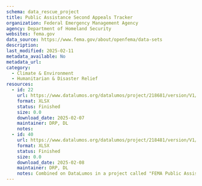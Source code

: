 ```yaml
---
schema: data_rescue_project 
title: Public Assistance Second Appeals Tracker
organization: Federal Emergency Management Agency
agency: Department of Homeland Security
websites: fema.gov
data_source: https://www.fema.gov/about/openfema/data-sets
description: 
last_modified: 2025-02-11
metadata_available: No
metadata_url: 
category:
  - Climate & Environment 
  - Humanitarian & Disaster Relief 
resources:
  - id: 22
    url: https://www.datalumos.org/datalumos/project/218681/version/V1/view
    format: XLSX
    status: Finished
    size: 0.0
    download_date: 2025-02-07
    maintainer: DRP, DL
    notes: 
  - id: 40
    url: https://www.datalumos.org/datalumos/project/218481/version/V1/view
    format: XLSX
    status: Finished
    size: 0.0
    download_date: 2025-02-08
    maintainer: DRP, DL
    notes: Combined on DataLumos in a project called "FEMA Public Assistance Dataset", mirroring grouping on OpenFEMA page
---
```

